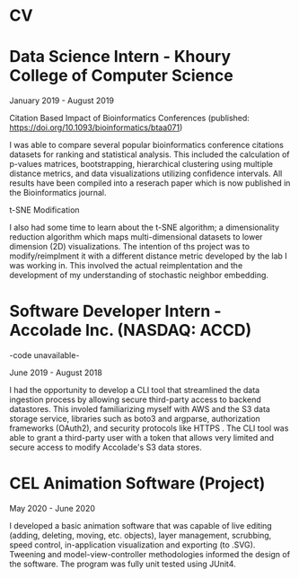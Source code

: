 # CV

# Data Science Intern - Khoury College of Computer Science

January 2019 - August 2019

Citation Based Impact of Bioinformatics Conferences (published: https://doi.org/10.1093/bioinformatics/btaa071)

I was able to compare several popular bioinformatics conference citations datasets for ranking and statistical analysis. This included the calculation of p-values matrices, bootstrapping, hierarchical clustering using multiple distance metrics, and data visualizations utilizing confidence intervals. All results have been compiled into a reserach paper which is now published in the Bioinformatics journal.

t-SNE Modification

I also had some time to learn about the t-SNE algorithm; a dimensionality reduction algorithm which maps multi-dimensional datasets to lower dimension (2D) visualizations. The intention of ths project was to modify/reimplment it with a different distance metric developed by the lab I  was working in. This involved the actual reimplentation and the development of my understanding of stochastic neighbor embedding.

# Software Developer Intern - Accolade Inc. (NASDAQ: ACCD)
-code unavailable-

June 2019 - August 2018

I had the opportunity to develop a CLI tool that streamlined the data ingestion process by allowing secure third-party access to backend datastores. This involed familiarizing myself with AWS and the S3 data storage service, libraries such as boto3 and argparse, authorization frameworks (OAuth2), and security protocols like HTTPS . The CLI tool was able to grant a third-party user with a token that allows very limited and secure access to modify Accolade's S3 data stores.

# CEL Animation Software (Project)

May 2020 - June 2020

I developed a basic animation software that was capable of live editing (adding, deleting, moving, etc. objects), layer management, scrubbing, speed control, in-application visualization and exporting (to .SVG). Tweening and model-view-controller methodologies informed the design of the software. The program was fully unit tested using JUnit4.
